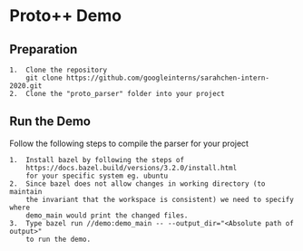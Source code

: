 # Proto++ Demo

## Preparation
    1.  Clone the repository 
        git clone https://github.com/googleinterns/sarahchen-intern-2020.git
    2.  Clone the "proto_parser" folder into your project

## Run the Demo
Follow the following steps to compile the parser for your project

    1.  Install bazel by following the steps of 
        https://docs.bazel.build/versions/3.2.0/install.html
        for your specific system eg. ubuntu
    2.  Since bazel does not allow changes in working directory (to maintain
        the invariant that the workspace is consistent) we need to specify where
        demo_main would print the changed files.
    3.  Type bazel run //demo:demo_main -- --output_dir="<Absolute path of output>" 
        to run the demo.